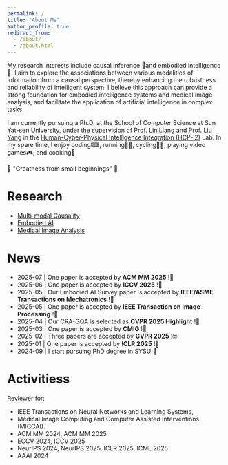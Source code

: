 ```yaml
---
permalink: /
title: "About Me"
author_profile: true
redirect_from: 
  - /about/
  - /about.html
---
```



My research interests include causal inference 🎲and embodied intelligence🤖. I aim to explore the associations between various modalities of information from a causal perspective, thereby enhancing the robustness and reliability of intelligent system. I believe this approach can provide a strong foundation for embodied intelligence systems and medical image analysis, and facilitate the application of artificial intelligence in complex tasks. 

I am currently pursuing a Ph.D. at the School of Computer Science at Sun Yat-sen University, under the supervision of Prof. [Lin Liang](http://www.linliang.net/) and Prof. [Liu Yang](https://yangliu9208.github.io/) in the [Human-Cyber-Physical Intelligence Integration (HCP-l2)](https://www.sysu-hcp.net/) Lab. In my spare time, I enjoy coding⌨, running🏃‍♂️, cycling🚴‍♂️, playing video games🎮, and cooking🥘.

🌟 "Greatness from small beginnings" 🌟

Research
======
- [Multi-modal Causality](./)
- [Embodied AI](./)
- [Medical Image Analysis](./)

News
======
- 2025-07 | One paper is accepted by **ACM MM 2025** !🎉
- 2025-06 | One paper is accepted by **ICCV 2025** !🎉
- 2025-05 | Our Embodied AI Survey paper is accepted by **IEEE/ASME Transactions on Mechatronics** !🎉
- 2025-05 | One paper is accepted by **IEEE Transaction on Image Processing** !🎉
- 2025-04 | Our CRA-GQA is selected as **CVPR 2025 Highlight** !🎉
- 2025-03 | One paper is accepted by **CMIG** !🎉
- 2025-02 | Three papers are accepted by **CVPR 2025** !🤓
- 2025-01 | One paper is accepted by **ICLR 2025** !🎉
- 2024-09 | I start pursuing PhD degree in SYSU!🚀

Activitiess
======
Reviewer for:

- IEEE Transactions on Neural Networks and Learning Systems,
- Medical Image Computing and Computer Assisted Interventions (MICCAI).
- ACM MM 2024, ACM MM 2025
- ECCV 2024, ICCV 2025
- NeurIPS 2024, NeurIPS 2025, ICLR 2025, ICML 2025 
- AAAI 2024